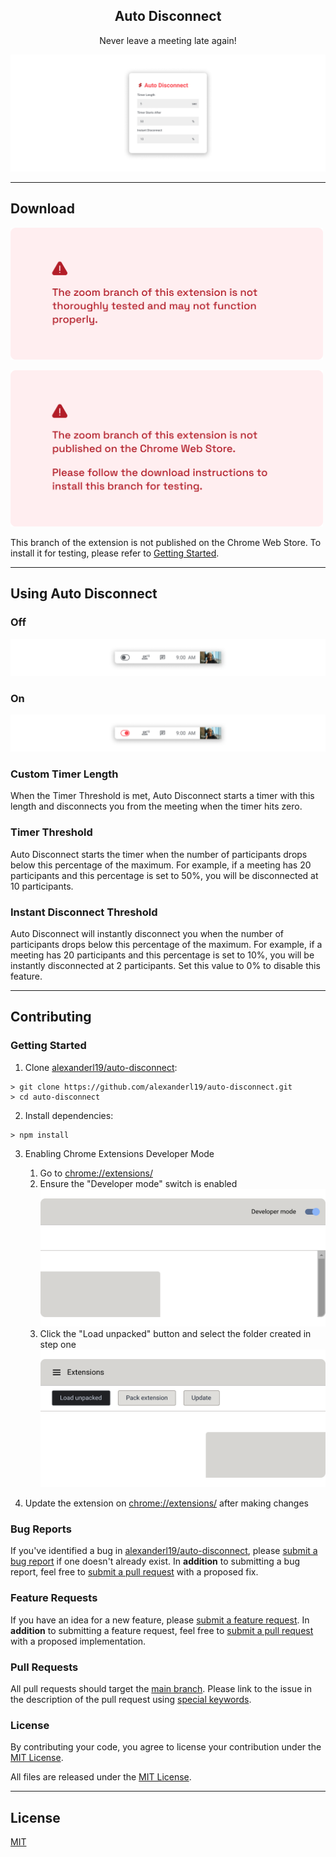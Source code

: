 <div>
    <h2 align="center">Auto Disconnect</h2>
    <p align="center">Never leave a meeting late again!</p>
</div>

![Screenshot One](images/ScreenshotOne.png)

---

## Download

<img src="images/Warning.png" alt="The zoom branch of this extension is not thoroughly tested and may not function properly." width="500">

<img src="images/Warning2.png" alt="The zoom branch of this extension is not published on the Chrome Web Store.
Please follow the download instructions to install this branch for testing." width="500">

This branch of the extension is not published on the Chrome Web Store.
To install it for testing, please refer to [Getting Started](#getting-started).

---

## Using Auto Disconnect

### Off

![Screenshot Off](images/ScreenshotTwo.png)

### On

![Screenshot On](images/ScreenshotThree.png)

### Custom Timer Length

When the Timer Threshold is met, Auto Disconnect starts a timer with this length and disconnects you from the meeting when the timer hits zero.

### Timer Threshold

Auto Disconnect starts the timer when the number of participants drops below this percentage of the maximum. For example, if a meeting has 20 participants and this percentage is set to 50%, you will be disconnected at 10 participants.

### Instant Disconnect Threshold

Auto Disconnect will instantly disconnect you when the number of participants drops below this percentage of the maximum. For example, if a meeting has 20 participants and this percentage is set to 10%, you will be instantly disconnected at 2 participants. Set this value to 0% to disable this feature.

---

## Contributing

### <a name="getting-started"></a> Getting Started

1. Clone [alexanderl19/auto-disconnect](https://github.com/alexanderl19/auto-disconnect):

```shell
> git clone https://github.com/alexanderl19/auto-disconnect.git
> cd auto-disconnect
```

2. Install dependencies:

```shell
> npm install
```

3. Enabling Chrome Extensions Developer Mode

    1. Go to [chrome://extensions/](chrome://extensions/)
    2. Ensure the "Developer mode" switch is enabled
       ![Developer Mode](images/DeveloperMode.png)
    3. Click the "Load unpacked" button and select the folder created in step one
       ![Load Unpacked](images/LoadUnpacked.png)

4. Update the extension on [chrome://extensions/](chrome://extensions/) after making changes

### Bug Reports

If you've identified a bug in [alexanderl19/auto-disconnect](https://github.com/alexanderl19/auto-disconnect), please [submit a bug report](https://github.com/alexanderl19/auto-disconnect/issues/new) if one doesn't already exist.
In **addition** to submitting a bug report, feel free to [submit a pull request](#pull-requests) with a proposed fix.

### Feature Requests

If you have an idea for a new feature, please [submit a feature request](https://github.com/alexanderl19/auto-disconnect/issues/new).
In **addition** to submitting a feature request, feel free to [submit a pull request](#pull-requests) with a proposed implementation.

### <a name="pull-requests"></a> Pull Requests

All pull requests should target the [main branch](https://github.com/alexanderl19/auto-disconnect/tree/main). Please link to the issue in the description of the pull request using [special keywords](https://docs.github.com/en/github/managing-your-work-on-github/linking-a-pull-request-to-an-issue).

### License

By contributing your code, you agree to license your contribution under the [MIT License](LICENSE).

All files are released under the [MIT License](LICENSE).

---

## License

[MIT](LICENSE)
